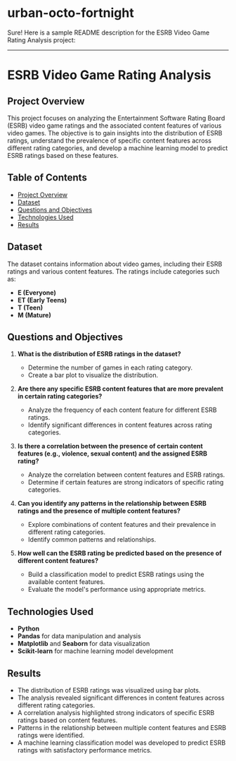 # urban-octo-fortnight
Sure! Here is a sample README description for the ESRB Video Game Rating Analysis project:

---

# ESRB Video Game Rating Analysis

## Project Overview

This project focuses on analyzing the Entertainment Software Rating Board (ESRB) video game ratings and the associated content features of various video games. The objective is to gain insights into the distribution of ESRB ratings, understand the prevalence of specific content features across different rating categories, and develop a machine learning model to predict ESRB ratings based on these features.

## Table of Contents

- [Project Overview](#project-overview)
- [Dataset](#dataset)
- [Questions and Objectives](#questions-and-objectives)
- [Technologies Used](#technologies-used)
- [Results](#results)

## Dataset

The dataset contains information about video games, including their ESRB ratings and various content features. The ratings include categories such as:
- **E (Everyone)**
- **ET (Early Teens)**
- **T (Teen)**
- **M (Mature)**

## Questions and Objectives

1. **What is the distribution of ESRB ratings in the dataset?**
   - Determine the number of games in each rating category.
   - Create a bar plot to visualize the distribution.

2. **Are there any specific ESRB content features that are more prevalent in certain rating categories?**
   - Analyze the frequency of each content feature for different ESRB ratings.
   - Identify significant differences in content features across rating categories.

3. **Is there a correlation between the presence of certain content features (e.g., violence, sexual content) and the assigned ESRB rating?**
   - Analyze the correlation between content features and ESRB ratings.
   - Determine if certain features are strong indicators of specific rating categories.

4. **Can you identify any patterns in the relationship between ESRB ratings and the presence of multiple content features?**
   - Explore combinations of content features and their prevalence in different rating categories.
   - Identify common patterns and relationships.

5. **How well can the ESRB rating be predicted based on the presence of different content features?**
   - Build a classification model to predict ESRB ratings using the available content features.
   - Evaluate the model's performance using appropriate metrics.

## Technologies Used

- **Python**
- **Pandas** for data manipulation and analysis
- **Matplotlib** and **Seaborn** for data visualization
- **Scikit-learn** for machine learning model development


## Results

- The distribution of ESRB ratings was visualized using bar plots.
- The analysis revealed significant differences in content features across different rating categories.
- A correlation analysis highlighted strong indicators of specific ESRB ratings based on content features.
- Patterns in the relationship between multiple content features and ESRB ratings were identified.
- A machine learning classification model was developed to predict ESRB ratings with satisfactory performance metrics.

